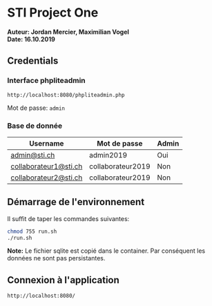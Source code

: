 # STI Project One

**Auteur: Jordan Mercier, Maximilian Vogel**  
**Date: 16.10.2019**

## Credentials
### Interface phpliteadmin  
```url
http://localhost:8080/phpliteadmin.php
```
Mot de passe: `admin`  

### Base de donnée  
| Username | Mot de passe | Admin |
|----------|--------------|-------|  
| admin@sti.ch | admin2019 | Oui |
| collaborateur1@sti.ch | collaborateur2019 | Non |
| collaborateur2@sti.ch | collaborateur2019 | Non |  

## Démarrage de l'environnement  
Il suffit de taper les commandes suivantes:
```bash
chmod 755 run.sh
./run.sh
```
**Note:** Le fichier sqlite est copié dans le container. Par conséquent les données ne sont pas persistantes.

## Connexion à l'application
```url
http://localhost:8080/
```
